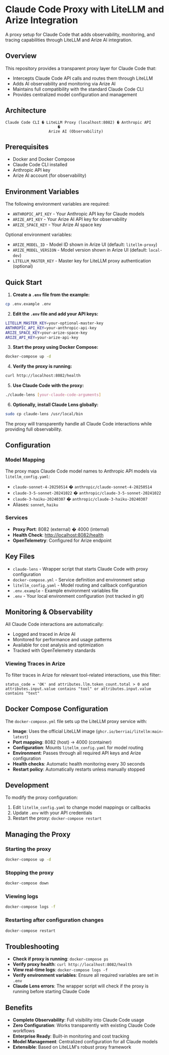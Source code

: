 # Claude Code Proxy with LiteLLM and Arize Integration

A proxy setup for Claude Code that adds observability, monitoring, and tracing capabilities through LiteLLM and Arize AI integration.

## Overview

This repository provides a transparent proxy layer for Claude Code that:

- Intercepts Claude Code API calls and routes them through LiteLLM
- Adds AI observability and monitoring via Arize AI
- Maintains full compatibility with the standard Claude Code CLI
- Provides centralized model configuration and management

## Architecture

```
Claude Code CLI � LiteLLM Proxy (localhost:8082) � Anthropic API
                       �
                   Arize AI (Observability)
```

## Prerequisites

- Docker and Docker Compose
- Claude Code CLI installed
- Anthropic API key
- Arize AI account (for observability)

## Environment Variables

The following environment variables are required:

- `ANTHROPIC_API_KEY` - Your Anthropic API key for Claude models
- `ARIZE_API_KEY` - Your Arize AI API key for observability
- `ARIZE_SPACE_KEY` - Your Arize AI space key

Optional environment variables:

- `ARIZE_MODEL_ID` - Model ID shown in Arize UI (default: `litellm-proxy`)
- `ARIZE_MODEL_VERSION` - Model version shown in Arize UI (default: `local-dev`)
- `LITELLM_MASTER_KEY` - Master key for LiteLLM proxy authentication (optional)

## Quick Start

1. **Create a `.env` file from the example:**

```bash
cp .env.example .env
```

2. **Edit the `.env` file and add your API keys:**

```bash
LITELLM_MASTER_KEY=your-optional-master-key
ANTHROPIC_API_KEY=your-anthropic-api-key
ARIZE_SPACE_KEY=your-arize-space-key
ARIZE_API_KEY=your-arize-api-key
```

3. **Start the proxy using Docker Compose:**

```bash
docker-compose up -d
```

4. **Verify the proxy is running:**

```bash
curl http://localhost:8082/health
```

5. **Use Claude Code with the proxy:**

```bash
./claude-lens [your-claude-code-arguments]
```

6. **Optionally, install Claude Lens globally:**

```bash
sudo cp claude-lens /usr/local/bin
```

The proxy will transparently handle all Claude Code interactions while providing full observability.

## Configuration

### Model Mapping

The proxy maps Claude Code model names to Anthropic API models via `litellm_config.yaml`:

- `claude-sonnet-4-20250514` � `anthropic/claude-sonnet-4-20250514`
- `claude-3-5-sonnet-20241022` � `anthropic/claude-3-5-sonnet-20241022`
- `claude-3-haiku-20240307` � `anthropic/claude-3-haiku-20240307`
- Aliases: `sonnet`, `haiku`

### Services

- **Proxy Port**: 8082 (external) � 4000 (internal)
- **Health Check**: <http://localhost:8082/health>
- **OpenTelemetry**: Configured for Arize endpoint

## Key Files

- `claude-lens` - Wrapper script that starts Claude Code with proxy configuration
- `docker-compose.yml` - Service definition and environment setup
- `litellm_config.yaml` - Model routing and callback configuration
- `.env.example` - Example environment variables file
- `.env` - Your local environment configuration (not tracked in git)

## Monitoring & Observability

All Claude Code interactions are automatically:

- Logged and traced in Arize AI
- Monitored for performance and usage patterns
- Available for cost analysis and optimization
- Tracked with OpenTelemetry standards

### Viewing Traces in Arize

To filter traces in Arize for relevant tool-related interactions, use this filter:

```
status_code = 'OK' and attributes.llm.token_count.total > 0 and attributes.input.value contains "tool" or attributes.input.value contains "text"
```

## Docker Compose Configuration

The `docker-compose.yml` file sets up the LiteLLM proxy service with:

- **Image**: Uses the official LiteLLM image (`ghcr.io/berriai/litellm:main-latest`)
- **Port mapping**: 8082 (host) → 4000 (container)
- **Configuration**: Mounts `litellm_config.yaml` for model routing
- **Environment**: Passes through all required API keys and Arize configuration
- **Health checks**: Automatic health monitoring every 30 seconds
- **Restart policy**: Automatically restarts unless manually stopped

## Development

To modify the proxy configuration:

1. Edit `litellm_config.yaml` to change model mappings or callbacks
2. Update `.env` with your API credentials
3. Restart the proxy: `docker-compose restart`

## Managing the Proxy

### Starting the proxy
```bash
docker-compose up -d
```

### Stopping the proxy
```bash
docker-compose down
```

### Viewing logs
```bash
docker-compose logs -f
```

### Restarting after configuration changes
```bash
docker-compose restart
```

## Troubleshooting

- **Check if proxy is running**: `docker-compose ps`
- **Verify proxy health**: `curl http://localhost:8082/health`
- **View real-time logs**: `docker-compose logs -f`
- **Verify environment variables**: Ensure all required variables are set in `.env`
- **Claude Lens errors**: The wrapper script will check if the proxy is running before starting Claude Code

## Benefits

- **Complete Observability**: Full visibility into Claude Code usage
- **Zero Configuration**: Works transparently with existing Claude Code workflows
- **Enterprise Ready**: Built-in monitoring and cost tracking
- **Model Management**: Centralized configuration for all Claude models
- **Extensible**: Based on LiteLLM's robust proxy framework

